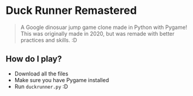# Duck Runner Remastered
> A Google dinosuar jump game clone made in Python with Pygame! This was originally made in 2020, but was remade with better practices and skills. :D

## How do I play?
- Download all the files
- Make sure you have Pygame installed
- Run `duckrunner.py` :D

